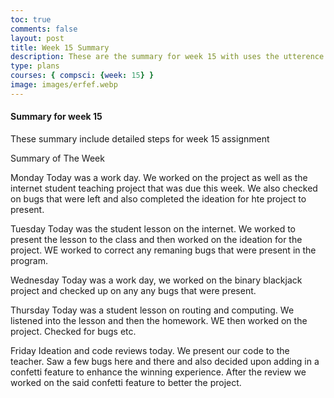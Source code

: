 ```yaml
---
toc: true
comments: false
layout: post
title: Week 15 Summary
description: These are the summary for week 15 with uses the utterence bot
type: plans
courses: { compsci: {week: 15} }
image: images/erfef.webp
---
```



#### Summary for week 15
These summary include detailed steps for week 15 assignment

Summary of The Week

Monday
Today was a work day. We worked on the project as well as the internet student teaching project that was due this week. We also checked on bugs that were left and also completed the ideation for hte project to present.

Tuesday
Today was the student lesson on the internet. We worked to present the lesson to the class and then worked on the ideation for the project. WE worked to correct any remaning bugs that were present in the program.

Wednesday
Today was a work day, we worked on the binary blackjack project and checked up on any any bugs that were present.

Thursday
Today was a student lesson on routing and computing. We listened into the lesson and then the homework. WE then worked on the project. Checked for bugs etc.

Friday
Ideation and code reviews today. We present our code to the teacher. Saw a few bugs here and there and also decided upon adding in a confetti feature to enhance the winning experience. After the review we worked on the said confetti feature to better the project.


